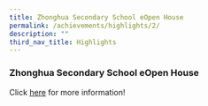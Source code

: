```yaml
---
title: Zhonghua Secondary School eOpen House
permalink: /achievements/highlights/2/
description: ""
third_nav_title: Highlights
---
```

### **Zhonghua Secondary School eOpen House**


Click [here](https://sites.google.com/moe.edu.sg/zhonghuasecschooleopenhouse) for more information!